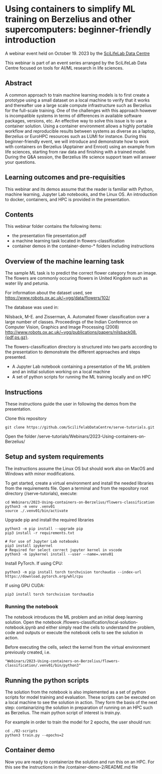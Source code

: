 # Using containers to simplify ML training on Berzelius and other supercomputers: beginner-friendly introduction

A webinar event held on October 19. 2023 by the [SciLifeLab Data Centre](https://www.scilifelab.se/data/)

This webinar is part of an event series arranged by the SciLifeLab Data Centre focused on tools for AI/ML research in life sciences.

## Abstract

A common approach to train machine learning models is to first create a prototype using a small dataset on a local machine to verify that it works and thereafter use a large scale compute infrastructure such as Berzelius for the full-scale training. One of the challenges with this approach however is incompatible systems in terms of differences in available software packages, versions, etc. An effective way to solve this issue is to use a container solution. Using a container environment allows a highly portable workflow and reproducible results between systems as diverse as a laptop, Berzelius or EuroHPC resources such as LUMI for instance. During this beginner-friendly event, we will introduce and demonstrate how to work with containers on Berzelius (Apptainer and Enroot) using an example from life sciences, starting from raw data and finishing with a trained model. During the Q&A session, the Berzelius life science support team will answer your questions.

## Learning outcomes and pre-requisities

This webinar and its demos assume that the reader is familiar with Python, machine learning, Jupyter Lab notebooks, and the Linux OS. An introduction to docker, containers, and HPC is provided in the presentation.

## Contents

This webinar folder contains the following items:
- the presentation file presentation.pdf
- a machine learning task located in flowers-classification
- container demos in the container-demo-* folders including instructions


## Overview of the machine learning task

The sample ML task is to predict the correct flower category from an image. The flowers are commonly occuring flowers in United Kingdom such as water lily and petunia.

For information about the dataset used, see 
https://www.robots.ox.ac.uk/~vgg/data/flowers/102/

The database was used in:

Nilsback, M-E. and Zisserman, A. Automated flower classification over a large number of classes.
Proceedings of the Indian Conference on Computer Vision, Graphics and Image Processing (2008) 
http://www.robots.ox.ac.uk/~vgg/publications/papers/nilsback08.{pdf,ps.gz}.

The flowers-classification directory is structured into two parts according to the presentation to demonstrate the different approaches and steps presented.

- A Jupyter Lab notebook containing a presentation of the ML problem and an initial solution working on a local machine
- A set of python scripts for running the ML training locally and on HPC

## Instructions

These instructions guide the user in following the demos from the presentation.

Clone this repository

    git clone https://github.com/ScilifelabDataCentre/serve-tutorials.git

Open the folder /serve-tutorials/Webinars/2023-Using-containers-on-Berzelius/

## Setup and system requirements

The instructions assume the Linux OS but should work also on MacOS and Windows with minor modifications.

To get started, create a virtual environment and install the needed libraries from the requirements file. Open a terminal and from the repository root directory (/serve-tutorials), execute:

    cd Webinars/2023-Using-containers-on-Berzelius/flowers-classification
    python3 -m venv .venv01
    source ./.venv01/bin/activate

Upgrade pip and install the required libraries

    python3 -m pip install --upgrade pip
    pip3 install -r requirements.txt

    # For use of Jupyter Lab notebooks
    pip3 install ipykernel
    # Required for select correct jupyter kernel in vscode
    python3 -m ipykernel install --user --name=.venv01

Install PyTorch. If using CPU:

    python3 -m pip install torch torchvision torchaudio --index-url https://download.pytorch.org/whl/cpu

If using GPU CUDA:

    pip3 install torch torchvision torchaudio


### Running the notebook

The notebook introduces the ML problem and an initial deep learning solution. Open the notebook /flowers-classification/local-solution-notebook.ipynb and either simply read the cells to understand the problem, code and outputs or execute the notebook cells to see the solution in action.

Before executing the cells, select the kernel from the virtual environment previously created, i.e.

    "Webinars/2023-Using-containers-on-Berzelius/flowers-classification/.venv01/bin/python3"


## Running the python scripts

The solution from the notebook is also implemented as a set of python scripts for model training and evaluation. These scripts can be executed on a local machine to see the solution in action. They form the basis of the next step: containarizing the solution in preparation of running on an HPC such as Berzelius. The main python script of interest is *train.py*.

For example in order to train the model for 2 epochs, the user should run:

    cd ./02-scripts
    python3 train.py --epochs=2


## Container demo

Now you are ready to containerize the solution and run this on an HPC. For this see the instructions in the /container-demo-2/README.md file
